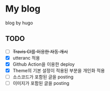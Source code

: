 # My blog
blog by hugo

## TODO
- [ ] ~~Travis CI를 이용한 자동 개시~~
- [X] utteranc 적용
- [X] Github Action을 이용한 deploy
- [X] Theme의 기본 설정이 적용된 부분을 개인화 적용
- [ ] 소스코드가 포함된 글을 posting
- [ ] 이미지가 포함된 글을 posting
